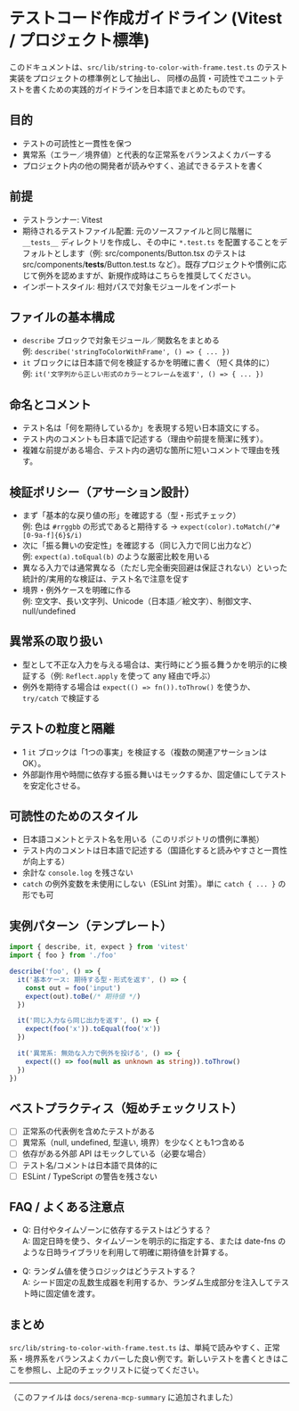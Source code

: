 # テストコード作成ガイドライン (Vitest / プロジェクト標準)

このドキュメントは、`src/lib/string-to-color-with-frame.test.ts` のテスト実装をプロジェクトの標準例として抽出し、
同様の品質・可読性でユニットテストを書くための実践的ガイドラインを日本語でまとめたものです。

## 目的

- テストの可読性と一貫性を保つ
- 異常系（エラー／境界値）と代表的な正常系をバランスよくカバーする
- プロジェクト内の他の開発者が読みやすく、追試できるテストを書く

## 前提

- テストランナー: Vitest
- 期待されるテストファイル配置: 元のソースファイルと同じ階層に `__tests__` ディレクトリを作成し、その中に `*.test.ts` を配置することをデフォルトとします（例: src/components/Button.tsx のテストは src/components/__tests__/Button.test.ts など）。既存プロジェクトや慣例に応じて例外を認めますが、新規作成時はこちらを推奨してください。
- インポートスタイル: 相対パスで対象モジュールをインポート

## ファイルの基本構成

- `describe` ブロックで対象モジュール／関数名をまとめる  
  例: `describe('stringToColorWithFrame', () => { ... })`
- `it` ブロックには日本語で何を検証するかを明確に書く（短く具体的に）  
  例: `it('文字列から正しい形式のカラーとフレームを返す', () => { ... })`

## 命名とコメント

- テスト名は「何を期待しているか」を表現する短い日本語文にする。
- テスト内のコメントも日本語で記述する（理由や前提を簡潔に残す）。
- 複雑な前提がある場合、テスト内の適切な箇所に短いコメントで理由を残す。

## 検証ポリシー（アサーション設計）

- まず「基本的な戻り値の形」を確認する（型・形式チェック）  
  例: 色は `#rrggbb` の形式であると期待する → `expect(color).toMatch(/^#[0-9a-f]{6}$/i)`
- 次に「振る舞いの安定性」を確認する（同じ入力で同じ出力など）  
  例: `expect(a).toEqual(b)` のような厳密比較を用いる
- 異なる入力では通常異なる（ただし完全衝突回避は保証されない）といった統計的/実用的な検証は、テスト名で注意を促す
- 境界・例外ケースを明確に作る  
  例: 空文字、長い文字列、Unicode（日本語／絵文字）、制御文字、null/undefined

## 異常系の取り扱い

- 型として不正な入力を与える場合は、実行時にどう振る舞うかを明示的に検証する（例: `Reflect.apply` を使って any 経由で呼ぶ）
- 例外を期待する場合は `expect(() => fn()).toThrow()` を使うか、`try/catch` で検証する

## テストの粒度と隔離

- 1 `it` ブロックは「1つの事実」を検証する（複数の関連アサーションは OK）。
- 外部副作用や時間に依存する振る舞いはモックするか、固定値にしてテストを安定化させる。

## 可読性のためのスタイル

- 日本語コメントとテスト名を用いる（このリポジトリの慣例に準拠）
- テスト内のコメントは日本語で記述する（国語化すると読みやすさと一貫性が向上する）
- 余計な `console.log` を残さない
- `catch` の例外変数を未使用にしない（ESLint 対策）。単に `catch { ... }` の形でも可

## 実例パターン（テンプレート）

```ts
import { describe, it, expect } from 'vitest'
import { foo } from './foo'

describe('foo', () => {
  it('基本ケース: 期待する型・形式を返す', () => {
    const out = foo('input')
    expect(out).toBe(/* 期待値 */)
  })

  it('同じ入力なら同じ出力を返す', () => {
    expect(foo('x')).toEqual(foo('x'))
  })

  it('異常系: 無効な入力で例外を投げる', () => {
    expect(() => foo(null as unknown as string)).toThrow()
  })
})
```

## ベストプラクティス（短めチェックリスト）

- [ ] 正常系の代表例を含めたテストがある
- [ ] 異常系（null, undefined, 型違い, 境界）を少なくとも1つ含める
- [ ] 依存がある外部 API はモックしている（必要な場合）
- [ ] テスト名/コメントは日本語で具体的に
- [ ] ESLint / TypeScript の警告を残さない

## FAQ / よくある注意点

- Q: 日付やタイムゾーンに依存するテストはどうする？  
  A: 固定日時を使う、タイムゾーンを明示的に指定する、または date-fns のような日時ライブラリを利用して明確に期待値を計算する。

- Q: ランダム値を使うロジックはどうテストする？  
  A: シード固定の乱数生成器を利用するか、ランダム生成部分を注入してテスト時に固定値を渡す。

## まとめ

`src/lib/string-to-color-with-frame.test.ts` は、単純で読みやすく、正常系・境界系をバランスよくカバーした良い例です。新しいテストを書くときはここを参照し、上記のチェックリストに従ってください。

---

（このファイルは `docs/serena-mcp-summary` に追加されました）
